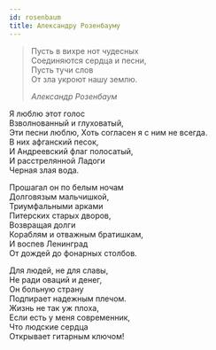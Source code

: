 ```yaml
---
id: rosenbaum
title: Александру Розенбауму
---
```


> Пусть в вихре нот чудесных\
> Соединяются сердца и песни,\
> Пусть тучи слов\
> От зла укроют нашу землю.
>
> _Александр Розенбаум_

Я люблю этот голос\
Взволнованный и глуховатый,\
Эти песни люблю,
Хоть согласен я с ним не всегда.\
В них афганский песок,\
И Андреевский флаг полосатый,\
И расстрелянной Ладоги\
Черная злая вода.

Прошагал он по белым ночам\
Долговязым мальчишкой,\
Триумфальными арками\
Питерских старых дворов,\
Возвращая долги\
Кораблям и отважным братишкам,\
И воспев Ленинград\
От дождей до фонарных столбов.

Для людей, не для славы,\
Не ради оваций и денег,\
Он больную страну\
Подпирает надежным плечом.\
Жизнь не так уж плоха,\
Если есть у меня современник,\
Что людские сердца\
Открывает гитарным ключом!

